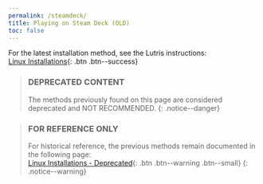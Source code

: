 ```yaml
---
permalink: /steamdeck/
title: Playing on Steam Deck (OLD)
toc: false
---
```


For the latest installation method, see the Lutris instructions:<br/>
[Linux Installations](../linux/){: .btn .btn--success}

> ### DEPRECATED CONTENT
> The methods previously found on this page are considered deprecated and NOT RECOMMENDED.
{: .notice--danger}

> ### FOR REFERENCE ONLY
> For historical reference, the previous methods remain documented in the following page:<br>
> [Linux Installations - Deprecated](/linux-deprecated){: .btn .btn--warning .btn--small}
{: .notice--warning}

